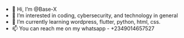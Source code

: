 - 👋 Hi, I’m @Base-X
- 👀 I’m interested in coding, cybersecurity, and technology in general
- 🌱 I’m currently learning wordpress, flutter, python, html, css.
- 📫 You can reach me on my whatsapp - +2349014657527

<!---
Base-X/Base-X is a ✨ special ✨ repository because its `README.md` (this file) appears on your GitHub profile.
You can click the Preview link to take a look at your changes.
--->
